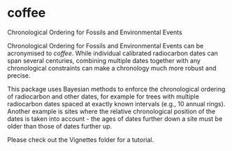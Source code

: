# coffee
Chronological Ordering for Fossils and Environmental Events

Chronological Ordering for Fossils and Environmental Events can be acronymised to *coffee*. 
While individual calibrated radiocarbon dates can span several centuries, 
combining multiple dates together with any chronological constraints can make a chronology much more robust and precise.

This package uses Bayesian methods to enforce the chronological ordering of radiocarbon and other dates, 
for example for trees with multiple radiocarbon dates spaced at exactly known intervals (e.g., 10 annual rings). 
Another example is sites where the relative chronological position of the dates is taken into account - 
the ages of dates further down a site must be older than those of dates further up.

Please check out the Vignettes folder for a tutorial.
